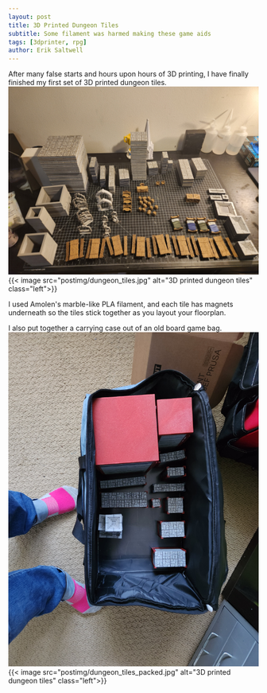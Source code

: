 ```yaml
---
layout: post
title: 3D Printed Dungeon Tiles
subtitle: Some filament was harmed making these game aids
tags: [3dprinter, rpg]
author: Erik Saltwell
---
```

After many false starts and hours upon hours of 3D printing, I have finally finished my first set of 3D printed dungeon tiles.
![dungeon tiles](/assets/img/dungeon_tiles.jpg)
{{< image src="postimg/dungeon_tiles.jpg" alt="3D printed dungeon tiles" class="left">}}

I used Amolen's marble-like PLA filament, and each tile has magnets underneath so the tiles stick together as you layout your floorplan.

I also put together a carrying case out of an old board game bag.
![deungeon tiles packed in their case](/assets/img/dungeon_tiles_packed.jpg)
{{< image src="postimg/dungeon_tiles_packed.jpg" alt="3D printed dungeon tiles" class="left">}}

